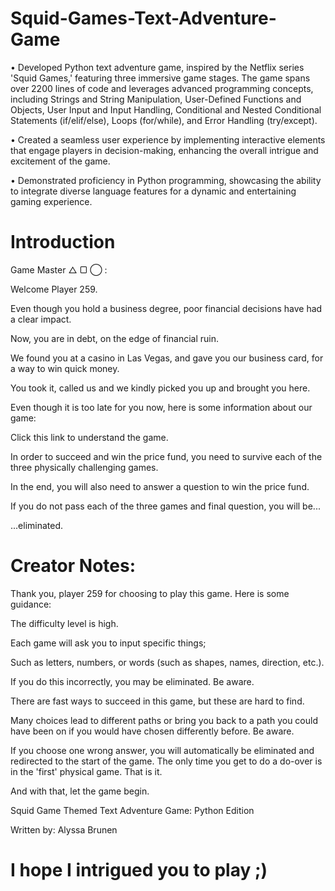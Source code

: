 # Squid-Games-Text-Adventure-Game

• Developed Python text adventure game, inspired by the Netflix series 'Squid Games,' featuring three immersive game stages. The game spans over 2200 lines of code and leverages advanced programming concepts, including Strings and String Manipulation, User-Defined Functions and Objects, User Input and Input Handling, Conditional and Nested Conditional Statements (if/elif/else), Loops (for/while), and Error Handling (try/except).


• Created a seamless user experience by implementing interactive elements that engage players in decision-making, enhancing the overall intrigue and excitement of the game.


• Demonstrated proficiency in Python programming, showcasing the ability to integrate diverse language features for a dynamic and entertaining gaming experience.

# Introduction

Game Master △ ▢ ◯ :

Welcome Player 259.

Even though you hold a business degree, poor financial decisions have had a clear impact.

Now, you are in debt, on the edge of financial ruin.

We found you at a casino in Las Vegas, and gave you our business card, for a way to win quick money.

You took it, called us and we kindly picked you up and brought you here.

Even though it is too late for you now, here is some information about our game:

Click this link to understand the game.

In order to succeed and win the price fund, you need to survive each of the three physically challenging games.

In the end, you will also need to answer a question to win the price fund.

If you do not pass each of the three games and final question, you will be...

...eliminated.

# Creator Notes:

Thank you, player 259 for choosing to play this game. Here is some guidance:

The difficulty level is high.

Each game will ask you to input specific things;

Such as letters, numbers, or words (such as shapes, names, direction, etc.).

If you do this incorrectly, you may be eliminated. Be aware.

There are fast ways to succeed in this game, but these are hard to find.

Many choices lead to different paths or bring you back to a path you could have been on if you would have chosen differently before. Be aware.

If you choose one wrong answer, you will automatically be eliminated and redirected to the start of the game. The only time you get to do a do-over is in the 'first' physical game. That is it.

And with that, let the game begin.

Squid Game Themed Text Adventure Game: Python Edition

Written by: Alyssa Brunen

# I hope I intrigued you to play ;) 
